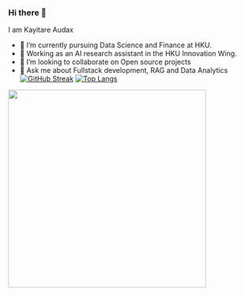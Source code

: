 ### Hi there 👋


I am Kayitare Audax

- 🌱 I’m currently pursuing Data Science and Finance at HKU.
- 🔭 Working as an AI research assistant in the HKU Innovation Wing.
- 👯 I’m looking to collaborate on Open source projects
- 💬 Ask me about Fullstack development, RAG and Data Analytics
[![GitHub Streak](https://streak-stats.demolab.com/?user=kayitareAudax)](https://git.io/streak-stats)
[![Top Langs](https://github-readme-stats.vercel.app/api/top-langs/?username=kayitareAudax)](https://github.com/anuraghazra/github-readme-stats)
<img src="https://github-readme-stats.vercel.app/api?username=kayitareAudax&show_icons=true&theme=radical" width="400">
